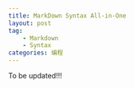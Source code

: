 ```yaml
---
title: MarkDown Syntax All-in-One
layout: post
tag:
    - Markdown
    - Syntax
categories: 编程
---
```


To be updated!!!

